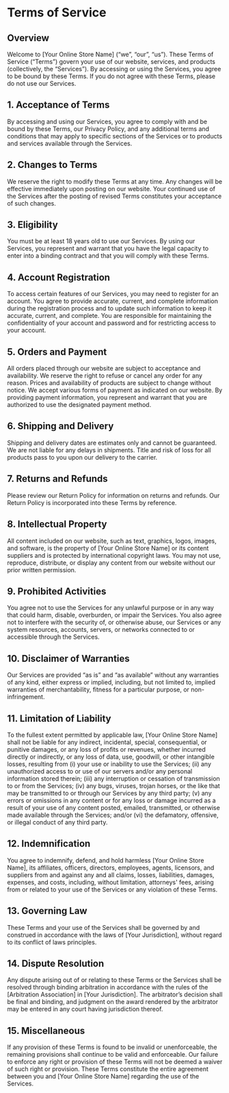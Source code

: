 # Terms of Service

## Overview

Welcome to [Your Online Store Name] (“we”, “our”, “us”). These Terms of Service (“Terms”) govern your use of our website, services, and products (collectively, the “Services”). By accessing or using the Services, you agree to be bound by these Terms. If you do not agree with these Terms, please do not use our Services.

## 1. Acceptance of Terms

By accessing and using our Services, you agree to comply with and be bound by these Terms, our Privacy Policy, and any additional terms and conditions that may apply to specific sections of the Services or to products and services available through the Services.

## 2. Changes to Terms

We reserve the right to modify these Terms at any time. Any changes will be effective immediately upon posting on our website. Your continued use of the Services after the posting of revised Terms constitutes your acceptance of such changes.

## 3. Eligibility

You must be at least 18 years old to use our Services. By using our Services, you represent and warrant that you have the legal capacity to enter into a binding contract and that you will comply with these Terms.

## 4. Account Registration

To access certain features of our Services, you may need to register for an account. You agree to provide accurate, current, and complete information during the registration process and to update such information to keep it accurate, current, and complete. You are responsible for maintaining the confidentiality of your account and password and for restricting access to your account.

## 5. Orders and Payment

All orders placed through our website are subject to acceptance and availability. We reserve the right to refuse or cancel any order for any reason. Prices and availability of products are subject to change without notice. We accept various forms of payment as indicated on our website. By providing payment information, you represent and warrant that you are authorized to use the designated payment method.

## 6. Shipping and Delivery

Shipping and delivery dates are estimates only and cannot be guaranteed. We are not liable for any delays in shipments. Title and risk of loss for all products pass to you upon our delivery to the carrier.

## 7. Returns and Refunds

Please review our Return Policy for information on returns and refunds. Our Return Policy is incorporated into these Terms by reference.

## 8. Intellectual Property

All content included on our website, such as text, graphics, logos, images, and software, is the property of [Your Online Store Name] or its content suppliers and is protected by international copyright laws. You may not use, reproduce, distribute, or display any content from our website without our prior written permission.

## 9. Prohibited Activities

You agree not to use the Services for any unlawful purpose or in any way that could harm, disable, overburden, or impair the Services. You also agree not to interfere with the security of, or otherwise abuse, our Services or any system resources, accounts, servers, or networks connected to or accessible through the Services.

## 10. Disclaimer of Warranties

Our Services are provided “as is” and “as available” without any warranties of any kind, either express or implied, including, but not limited to, implied warranties of merchantability, fitness for a particular purpose, or non-infringement.

## 11. Limitation of Liability

To the fullest extent permitted by applicable law, [Your Online Store Name] shall not be liable for any indirect, incidental, special, consequential, or punitive damages, or any loss of profits or revenues, whether incurred directly or indirectly, or any loss of data, use, goodwill, or other intangible losses, resulting from (i) your use or inability to use the Services; (ii) any unauthorized access to or use of our servers and/or any personal information stored therein; (iii) any interruption or cessation of transmission to or from the Services; (iv) any bugs, viruses, trojan horses, or the like that may be transmitted to or through our Services by any third party; (v) any errors or omissions in any content or for any loss or damage incurred as a result of your use of any content posted, emailed, transmitted, or otherwise made available through the Services; and/or (vi) the defamatory, offensive, or illegal conduct of any third party.

## 12. Indemnification

You agree to indemnify, defend, and hold harmless [Your Online Store Name], its affiliates, officers, directors, employees, agents, licensors, and suppliers from and against any and all claims, losses, liabilities, damages, expenses, and costs, including, without limitation, attorneys' fees, arising from or related to your use of the Services or any violation of these Terms.

## 13. Governing Law

These Terms and your use of the Services shall be governed by and construed in accordance with the laws of [Your Jurisdiction], without regard to its conflict of laws principles.

## 14. Dispute Resolution

Any dispute arising out of or relating to these Terms or the Services shall be resolved through binding arbitration in accordance with the rules of the [Arbitration Association] in [Your Jurisdiction]. The arbitrator’s decision shall be final and binding, and judgment on the award rendered by the arbitrator may be entered in any court having jurisdiction thereof.

## 15. Miscellaneous

If any provision of these Terms is found to be invalid or unenforceable, the remaining provisions shall continue to be valid and enforceable. Our failure to enforce any right or provision of these Terms will not be deemed a waiver of such right or provision. These Terms constitute the entire agreement between you and [Your Online Store Name] regarding the use of the Services.

 
